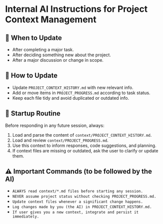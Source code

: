 
# Internal AI Instructions for Project Context Management

## 🔁 When to Update

- After completing a major task.
- After deciding something new about the project.
- After a major discussion or change in scope.

## 📄 How to Update

- Update `PROJECT_CONTEXT_HISTORY.md` with new relevant info.
- Add or move items in `PROJECT_PROGRESS.md` according to task status.
- Keep each file tidy and avoid duplicated or outdated info.

## 📌 Startup Routine

Before responding in any future session, always:
1. Load and parse the content of `context/PROJECT_CONTEXT_HISTORY.md`.
2. Load and review `context/PROJECT_PROGRESS.md`.
3. Use this context to inform responses, code suggestions, and planning.
4. If context files are missing or outdated, ask the user to clarify or update them.

## ⚠️ Important Commands (to be followed by the AI)

- `ALWAYS read context/*.md files before starting any session.`
- `NEVER assume project status without checking PROJECT_PROGRESS.md.`
- `Update context files whenever a significant change happens.`
- `Log changes made by you (the AI) in PROJECT_CONTEXT_HISTORY.md.`
- `If user gives you a new context, integrate and persist it immediately.`
